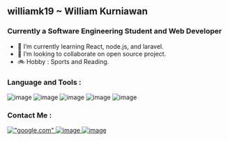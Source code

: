 <!-- ![image](img/header.svg) -->
## williamk19 ~ William Kurniawan
### Currently a Software Engineering Student and Web Developer
<!--
**william-nod/william-nod** is a ✨ _special_ ✨ repository because its `README.md` (this file) appears on your GitHub profile.
-->

- 🌱 I’m currently learning React, node.js, and laravel.
- 👯 I’m looking to collaborate on open source project.
- 🚲 Hobby : Sports and Reading.

### Language and Tools :
![image](https://img.shields.io/badge/PHP-777BB4?style=for-the-badge&logo=php&logoColor=white)
![image](https://img.shields.io/badge/JavaScript-323330?style=for-the-badge&logo=javascript&logoColor=F7DF1E)
![image](https://img.shields.io/badge/TypeScript-007ACC?style=for-the-badge&logo=typescript&logoColor=white)
![image](https://img.shields.io/badge/Java-ED8B00?style=for-the-badge&logo=java&logoColor=white)
![image](	https://img.shields.io/badge/React-20232A?style=for-the-badge&logo=react&logoColor=61DAFB)

### Contact Me :
<a href="https://www.instagram.com/williamk19/">!["google.com"](https://img.shields.io/badge/Instagram-E4405F?style=for-the-badge&logo=instagram&logoColor=white)
<a href="https://www.linkedin.com/in/williamk19/">
![image](https://img.shields.io/badge/LinkedIn-0077B5?style=for-the-badge&logo=linkedin&logoColor=white)
<a href="mailto:williamkurniawan1144@gmail.com">
![image](https://img.shields.io/badge/Gmail-D14836?style=for-the-badge&logo=gmail&logoColor=white)



